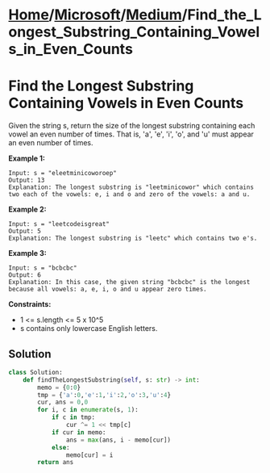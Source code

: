 # [Home](./../..)/[Microsoft](./..)/[Medium](./)/Find_the_Longest_Substring_Containing_Vowels_in_Even_Counts
<h1>Find the Longest Substring Containing Vowels in Even Counts</h1>

<p>
Given the string s, return the size of the longest substring containing each vowel an even number of times. That is, 'a', 'e', 'i', 'o', and 'u' must appear an even number of times.
</p>

<b>Example 1:</b>
  
    Input: s = "eleetminicoworoep"
    Output: 13
    Explanation: The longest substring is "leetminicowor" which contains two each of the vowels: e, i and o and zero of the vowels: a and u.
    
<b>Example 2:</b>

    Input: s = "leetcodeisgreat"
    Output: 5
    Explanation: The longest substring is "leetc" which contains two e's.
    
<b>Example 3:</b>

    Input: s = "bcbcbc"
    Output: 6
    Explanation: In this case, the given string "bcbcbc" is the longest because all vowels: a, e, i, o and u appear zero times.

<b>Constraints:</b>

- 1 <= s.length <= 5 x 10^5
- s contains only lowercase English letters.

<h2>Solution</h2>

```python
class Solution:
    def findTheLongestSubstring(self, s: str) -> int:
        memo = {0:0}
        tmp = {'a':0,'e':1,'i':2,'o':3,'u':4}
        cur, ans = 0,0
        for i, c in enumerate(s, 1):
            if c in tmp:
                cur ^= 1 << tmp[c]
            if cur in memo:
                ans = max(ans, i - memo[cur])
            else:
                memo[cur] = i
        return ans
```
